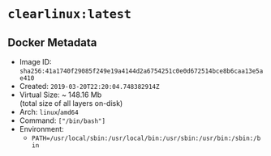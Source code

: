 # `clearlinux:latest`

## Docker Metadata

- Image ID: `sha256:41a1740f29085f249e19a4144d2a6754251c0e0d672514bce8b6caa13e5ae410`
- Created: `2019-03-20T22:20:04.748382914Z`
- Virtual Size: ~ 148.16 Mb  
  (total size of all layers on-disk)
- Arch: `linux`/`amd64`
- Command: `["/bin/bash"]`
- Environment:
  - `PATH=/usr/local/sbin:/usr/local/bin:/usr/sbin:/usr/bin:/sbin:/bin`
